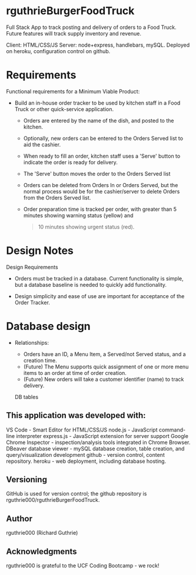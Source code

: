 # rguthrieBurgerFoodTruck
Full Stack App to track posting and delivery of orders to a Food Truck. Future features will track supply
inventory and revenue.

Client: HTML/CSS/JS
Server: node+express, handlebars, mySQL.
Deployed on heroku, configuration control on github.

# Requirements

Functional requirements for a Minimum Viable Product:
* Build an in-house order tracker to be used by kitchen staff in a Food Truck or other quick-service application.

  * Orders are entered by the name of the dish, and posted to the kitchen.

  * Optionally, new orders can be entered to the Orders Served list to aid the cashier.

  * When ready to fill an order, kitchen staff uses a 'Serve' button to indicate the order is ready for delivery.

  * The 'Serve' button moves the order to the Orders Served list

  * Orders can be deleted from Orders In or Orders Served, but the normal process would be for the cashier/server
    to delete Orders from the Orders Served list.

  * Order preparation time is tracked per order, with greater than 5 minutes showing warning status (yellow) and 
    > 10 minutes showing urgent status (red).
    
# Design Notes

Design Requirements
* Orders must be tracked in a database.  Current functionality is simple, but a database baseline is needed to 
  quickly add functionality.

* Design simplicity and ease of use are important for acceptance of the Order Tracker.

# Database design

* Relationships:
  * Orders have an ID, a Menu Item, a Served/not Served status, and a creation time.
  * (Future) The Menu supports quick assignment of one or more menu items to an order at time of order creation.
  * (Future) New orders will take a customer identifier (name) to track delivery.
  
  DB tables

## This application was developed with:
VS Code - Smart Editor for HTML/CSS/JS
node.js - JavaScript command-line interpreter
express.js - JavaScript extension for server support
Google Chrome Inspector - inspection/analysis tools integrated in Chrome Browser.
DBeaver database viewer - mySQL database creation, table creation, and query/visualization development
github - version control, content repository.
heroku - web deployment, including database hosting.

## Versioning

GitHub is used for version control; the github repository is 
rguthrie000/rguthrieBurgerFoodTruck.

## Author
rguthrie000 (Richard Guthrie)

## Acknowledgments
rguthrie000 is grateful to the UCF Coding Bootcamp - we rock!

